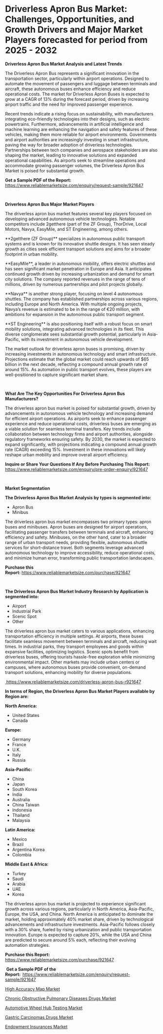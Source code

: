 <p><h1>Driverless Apron Bus Market: Challenges, Opportunities, and Growth Drivers and Major Market Players forecasted for period from 2025 - 2032</h1></p><p><strong>Driverless Apron Bus Market Analysis and Latest Trends</strong></p>
<p><p>The Driverless Apron Bus represents a significant innovation in the transportation sector, particularly within airport operations. Designed to automate the movement of passengers and luggage between terminals and aircraft, these autonomous buses enhance efficiency and reduce operational costs. The market for Driverless Apron Buses is expected to grow at a CAGR of 13% during the forecast period, driven by increasing airport traffic and the need for improved passenger experience. </p><p>Recent trends indicate a rising focus on sustainability, with manufacturers integrating eco-friendly technologies into their designs, such as electric powertrains. Furthermore, advancements in artificial intelligence and machine learning are enhancing the navigation and safety features of these vehicles, making them more reliable for airport environments. Governments and airport authorities are increasingly investing in smart infrastructure, paving the way for broader adoption of driverless technologies. Partnerships between tech companies and aerospace stakeholders are also shaping the market, leading to innovative solutions and expanded operational capabilities. As airports seek to streamline operations and accommodate growing passenger volumes, the Driverless Apron Bus Market is poised for substantial growth.</p></p>
<p><strong>Get a Sample PDF of the Report:&nbsp;</strong> <a href="https://www.reliablemarketsize.com/enquiry/request-sample/921647?utm_campaign=1943&utm_medium=2&utm_source=Github&utm_content=ia&utm_term=07032025&utm_id=driverless-apron-bus">https://www.reliablemarketsize.com/enquiry/request-sample/921647</a></p>
<p>&nbsp;</p>
<p><strong>Driverless Apron Bus Major Market Players</strong></p>
<p><p>The driverless apron bus market features several key players focused on developing advanced autonomous vehicle technologies. Notable competitors include 2getthere (part of the ZF Group), ThorDrive, Local Motors, Navya, EasyMile, and ST Engineering, among others. </p><p>**2getthere (ZF Group)** specializes in autonomous public transport systems and is known for its innovative shuttle designs. It has seen steady growth as cities seek efficient transport solutions and aims for a broader footprint in urban mobility.</p><p>**EasyMile**, a leader in autonomous mobility, offers electric shuttles and has seen significant market penetration in Europe and Asia. It anticipates continued growth driven by increasing urbanization and demand for smart city solutions. The company reported revenues in the range of tens of millions, driven by numerous partnerships and pilot projects globally.</p><p>**Navya** is another strong player, focusing on level 4 autonomous shuttles. The company has established partnerships across various regions, including Europe and North America. With multiple ongoing projects, Navya’s revenue is estimated to be in the range of €20 million, with ambitions for expansion in the autonomous public transport segment.</p><p>**ST Engineering** is also positioning itself with a robust focus on smart mobility solutions, integrating advanced technologies in its fleet. This diverse conglomerate sees substantial growth potential, particularly in Asia-Pacific, with its investment in autonomous vehicle development.</p><p>The market outlook for driverless apron buses is promising, driven by increasing investments in autonomous technology and smart infrastructure. Projections estimate that the global market could reach upwards of $65 billion in the next decade, reflecting a compound annual growth rate of around 15%. As automation in public transport evolves, these players are well-positioned to capture significant market share.</p></p>
<p>&nbsp;</p>
<p><strong>What Are The Key Opportunities For Driverless Apron Bus Manufacturers?</strong></p>
<p><p>The driverless apron bus market is poised for substantial growth, driven by advancements in autonomous vehicle technology and increasing demand for efficient airport operations. As airports seek to enhance passenger experience and reduce operational costs, driverless buses are emerging as a viable solution for seamless terminal transfers. Key trends include collaboration between technology firms and airport authorities, alongside regulatory frameworks ensuring safety. By 2030, the market is expected to expand significantly, with projections indicating a compound annual growth rate (CAGR) exceeding 15%. Investment in these innovations will likely reshape urban mobility and improve overall airport efficiency.</p></p>
<p><strong>Inquire or Share Your Questions If Any Before Purchasing This Report:</strong> <a href="https://www.reliablemarketsize.com/enquiry/pre-order-enquiry/921647?utm_campaign=1943&utm_medium=2&utm_source=Github&utm_content=ia&utm_term=07032025&utm_id=driverless-apron-bus">https://www.reliablemarketsize.com/enquiry/pre-order-enquiry/921647</a></p>
<p>&nbsp;</p>
<p><strong>Market Segmentation</strong></p>
<p><strong>The Driverless Apron Bus Market Analysis by types is segmented into:</strong></p>
<p><ul><li>Apron Bus</li><li>Minibus</li></ul></p>
<p><p>The driverless apron bus market encompasses two primary types: apron buses and minibuses. Apron buses are designed for airport operations, facilitating passenger transfers between terminals and aircraft, enhancing efficiency and safety. Minibuses, on the other hand, cater to a broader range of urban transport needs, providing flexible, autonomous shuttle services for short-distance travel. Both segments leverage advanced autonomous technology to improve accessibility, reduce operational costs, and minimize human error, transforming public transportation landscapes.</p></p>
<p><strong>Purchase this Report:&nbsp;</strong><a href="https://www.reliablemarketsize.com/purchase/921647?utm_campaign=1943&utm_medium=2&utm_source=Github&utm_content=ia&utm_term=07032025&utm_id=driverless-apron-bus">https://www.reliablemarketsize.com/purchase/921647</a></p>
<p>&nbsp;</p>
<p><strong>The Driverless Apron Bus Market Industry Research by Application is segmented into:</strong></p>
<p><ul><li>Airport</li><li>Industrial Park</li><li>Scenic Spot</li><li>Other</li></ul></p>
<p><p>The driverless apron bus market caters to various applications, enhancing transportation efficiency in multiple settings. At airports, these buses facilitate seamless movement between terminals and aircraft, reducing wait times. In industrial parks, they transport employees and goods within expansive facilities, optimizing logistics. Scenic spots benefit from driverless buses, offering tourists hassle-free exploration while minimizing environmental impact. Other markets may include urban centers or campuses, where autonomous buses provide convenient, on-demand transport solutions, enhancing mobility for diverse populations.</p></p>
<p><a href="https://www.reliablemarketsize.com/driverless-apron-bus-r921647?utm_campaign=1943&utm_medium=2&utm_source=Github&utm_content=ia&utm_term=07032025&utm_id=driverless-apron-bus">&nbsp;https://www.reliablemarketsize.com/driverless-apron-bus-r921647</a></p>
<p><strong>In terms of Region, the Driverless Apron Bus Market Players available by Region are:</strong></p>
<p>
    <p> <strong> North America: </strong>
        <ul>
            <li>United States</li>
            <li>Canada</li>
        </ul>
        </p> 
    <p> <strong> Europe: </strong>
        <ul>
            <li>Germany</li>
            <li>France</li>
            <li>U.K.</li>
            <li>Italy</li>
            <li>Russia</li>
        </ul>
        </p> 
    <p> <strong> Asia-Pacific: </strong>
        <ul>
            <li>China</li>
            <li>Japan</li>
            <li>South Korea</li>
            <li>India</li>
            <li>Australia</li>
            <li>China Taiwan</li>
            <li>Indonesia</li>
            <li>Thailand</li>
            <li>Malaysia</li>
        </ul>
        </p> 
    <p> <strong> Latin America: </strong>
        <ul>
            <li>Mexico</li>
            <li>Brazil</li>
            <li>Argentina Korea</li>
            <li>Colombia</li>
        </ul>
        </p> 
    <p> <strong> Middle East & Africa: </strong>
        <ul>
            <li>Turkey</li>
            <li>Saudi</li>
            <li>Arabia</li>
            <li>UAE</li>
            <li>Korea</li>
        </ul>
    </p>
    </p>
<p><p>The driverless apron bus market is projected to experience significant growth across various regions, particularly in North America, Asia-Pacific, Europe, the USA, and China. North America is anticipated to dominate the market, holding approximately 40% market share, driven by technological advancements and infrastructure investments. Asia-Pacific follows closely with a 30% share, fueled by rising urbanization and public transportation innovation. Europe is expected to capture 20%, while the USA and China are predicted to secure around 5% each, reflecting their evolving automation strategies.</p></p>
<p><strong>Purchase this Report: </strong><a href="https://www.reliablemarketsize.com/purchase/921647?utm_campaign=1943&utm_medium=2&utm_source=Github&utm_content=ia&utm_term=07032025&utm_id=driverless-apron-bus">https://www.reliablemarketsize.com/purchase/921647</a></p>
<p>&nbsp;<strong>Get a Sample PDF of the Report:&nbsp;&nbsp;</strong><a href="https://www.reliablemarketsize.com/enquiry/request-sample/921647?utm_campaign=1943&utm_medium=2&utm_source=Github&utm_content=ia&utm_term=07032025&utm_id=driverless-apron-bus">https://www.reliablemarketsize.com/enquiry/request-sample/921647</a></p>
<p><strong></strong></p>
<p><p><a href="https://github.com/bloggglazaie/Market-Research-Report-List-1/blob/main/high-accuracy-map-market.md?utm_campaign=1943&utm_medium=2&utm_source=Github&utm_content=ia&utm_term=07032025&utm_id=driverless-apron-bus">High Accuracy Map Market</a></p><p><a href="https://github.com/nikkoureta1y/Market-Research-Report-List-1/blob/main/chronic-obstructive-pulmonary-diseases-drugs-market.md?utm_campaign=1943&utm_medium=2&utm_source=Github&utm_content=ia&utm_term=07032025&utm_id=driverless-apron-bus">Chronic Obstructive Pulmonary Diseases Drugs Market</a></p><p><a href="https://github.com/lolahberkik5/Market-Research-Report-List-1/blob/main/automotive-wheel-hub-testing-market.md?utm_campaign=1943&utm_medium=2&utm_source=Github&utm_content=ia&utm_term=07032025&utm_id=driverless-apron-bus">Automotive Wheel Hub Testing Market</a></p><p><a href="https://github.com/stvnpukaj10/Market-Research-Report-List-1/blob/main/gastric-carcinomas-drugs-market.md?utm_campaign=1943&utm_medium=2&utm_source=Github&utm_content=ia&utm_term=07032025&utm_id=driverless-apron-bus">Gastric Carcinomas Drugs Market</a></p><p><a href="https://github.com/dubelsuehsik/Market-Research-Report-List-1/blob/main/endowment-insurances-market.md?utm_campaign=1943&utm_medium=2&utm_source=Github&utm_content=ia&utm_term=07032025&utm_id=driverless-apron-bus">Endowment Insurances Market</a></p></p>